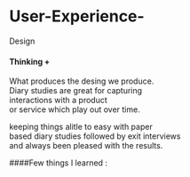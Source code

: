 # User-Experience-
Design 

#### Thinking + 

What produces the desing we produce.<br>
Diary studies are great for capturing<br>
interactions with a product<br>
or service which play out over time.

keeping things alitle to easy with paper<br>
based diary studies followed by exit interviews <br>
and always been pleased with the results.

####Few things I learned :





